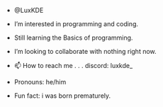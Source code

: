 - @LuxKDE
  
-  I’m interested in programming and coding.

-  Still learning the Basics of programming.
 
-  I’m looking to collaborate with nothing right now.
  
- 📫 How to reach me . . . discord: luxkde_
  
-  Pronouns: he/him
  
-  Fun fact: i was born prematurely.

<!---
LuxKDE/LuxKDE is a ✨ special ✨ repository because its `README.md` (this file) appears on your GitHub profile.
You can click the Preview link to take a look at your changes.
--->
